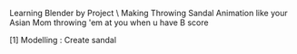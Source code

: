 Learning Blender by Project 
\\ Making Throwing Sandal Animation like your Asian Mom throwing 'em at you when u have B score


[1] Modelling :
Create sandal 
